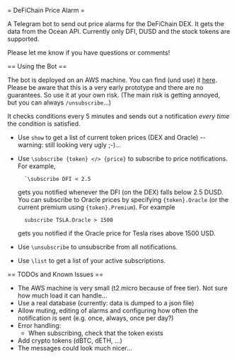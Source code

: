 = DeFiChain Price Alarm =

A Telegram bot to send out price alarms for the DeFiChain DEX.
It gets the data from the Ocean API. Currently only DFI, DUSD and the stock tokens are supported.

Please let me know if you have questions or comments!

== Using the Bot ==

The bot is deployed on an AWS machine.
You can find (und use) it [here](t.me/defichain_price_alarm_bot).
Please be aware that this is a very early prototype and there are no guarantees. So use it at your own risk. (The main risk is getting annoyed, but you can always `/unsubscribe`...)

It checks conditions every 5 minutes and sends out a notification *every time* the condition is satisfied.

* Use `show` to get a list of current token prices (DEX and Oracle) -- warning: still looking very ugly ;-)...
* Use `\subscribe {token} </> {price}` to subscribe to price notifications. For example, 

        `\subscribe DFI < 2.5
        
    gets you notified whenever the DFI (on the DEX) falls below 2.5 DUSD. You can subscribe to Oracle prices by specifying `{token}.Oracle` (or the current premium using `{token}.Premium`). For example 
    
        subscribe TSLA.Oracle > 1500
    
    gets you notified if the Oracle price for Tesla rises above 1500 USD.
* Use `\unsubscribe` to unsubscribe from all notifications.
* Use `\list` to get a list of your active subscriptions.


== TODOs and Known Issues ==

* The AWS machine is very small (t2.micro because of free tier). Not sure how much load it can handle... 
* Use a real database (currently: data is dumped to a json file)
* Allow muting, editing of alarms and configuring how often the notification is sent (e.g. once, always, once per day?)
* Error handling:
    * When subscribing, check that the token exists
* Add crypto tokens (dBTC, dETH, ...)
* The messages could look much nicer...